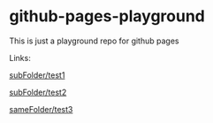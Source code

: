 # github-pages-playground

This is just a playground repo for github pages

Links:

[subFolder/test1](subFolder/test1.md)

[subFolder/test2](subFolder/test2.md)

[sameFolder/test3](test3.md)
